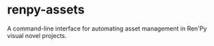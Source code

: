 # renpy-assets
A command-line interface for automating asset management in Ren'Py visual novel projects.
